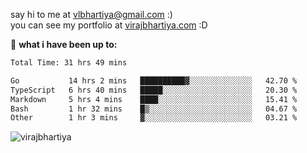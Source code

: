 say hi to me at [vlbhartiya@gmail.com](mailto:vlbhartiya@gmail.com) :)<br/>
you can see my portfolio at [virajbhartiya.com](https://virajbhartiya.com) :D<br/>


🚀 **what i have been up to:**

<!--START_SECTION:waka-->

```txt
Total Time: 31 hrs 49 mins

Go           14 hrs 2 mins   ██████████▓░░░░░░░░░░░░░░   42.70 %
TypeScript   6 hrs 40 mins   █████░░░░░░░░░░░░░░░░░░░░   20.30 %
Markdown     5 hrs 4 mins    ████░░░░░░░░░░░░░░░░░░░░░   15.41 %
Bash         1 hr 32 mins    █▒░░░░░░░░░░░░░░░░░░░░░░░   04.67 %
Other        1 hr 3 mins     ▓░░░░░░░░░░░░░░░░░░░░░░░░   03.21 %
```

<!--END_SECTION:waka-->

<p align="left"> <img src="https://komarev.com/ghpvc/?username=virajbhartiya&color=blue" alt="virajbhartiya" /> </p>
